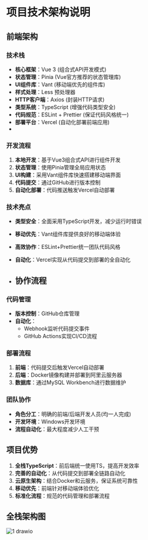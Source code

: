 # 项目技术架构说明

## 前端架构

### 技术栈
- **核心框架**：Vue 3 (组合式API开发模式)
- **状态管理**：Pinia (Vue官方推荐的状态管理库)
- **UI组件库**：Vant (移动端优先的组件库)
- **样式处理**：Less 预处理器
- **HTTP客户端**：Axios (封装HTTP请求)
- **类型系统**：TypeScript (增强代码类型安全)
- **代码规范**：ESLint + Prettier (保证代码风格统一)
- **部署平台**：Vercel (自动化部署前端应用)
- 
### 开发流程
1. **本地开发**：基于Vue3组合式API进行组件开发
2. **状态管理**：使用Pinia管理全局应用状态
3. **UI构建**：采用Vant组件库快速搭建移动端界面
4. **代码提交**：通过GitHub进行版本控制
5. **自动化部署**：代码推送触发Vercel自动部署

### 技术亮点
- **类型安全**：全面采用TypeScript开发，减少运行时错误
- **移动优先**：Vant组件库提供良好的移动端体验
- **高效协作**：ESLint+Prettier统一团队代码风格
- **自动化**：Vercel实现从代码提交到部署的全自动化

- ## 协作流程

### 代码管理
- **版本控制**：GitHub仓库管理
- **自动化**：
  - Webhook监听代码提交事件
  - GitHub Actions实现CI/CD流程

### 部署流程
1. **前端**：代码提交后触发Vercel自动部署
2. **后端**：Docker镜像构建并部署到阿里云服务器
3. **数据库**：通过MySQL Workbench进行数据维护

### 团队协作
- **角色分工**：明确的前端/后端开发人员(均一人完成)
- **开发环境**：Windows开发环境
- **流程自动化**：最大程度减少人工干预

## 项目优势
1. **全栈TypeScript**：前后端统一使用TS，提高开发效率
2. **完善的自动化**：从代码提交到部署全链路自动化
3. **云原生架构**：结合Docker和云服务，保证系统可靠性
4. **移动优先**：前端针对移动端体验优化
5. **标准化流程**：规范的代码管理和部署流程

## 全栈架构图

![1 drawio](https://github.com/user-attachments/assets/20991899-e9c9-464d-90ed-47228c2aa26b)
